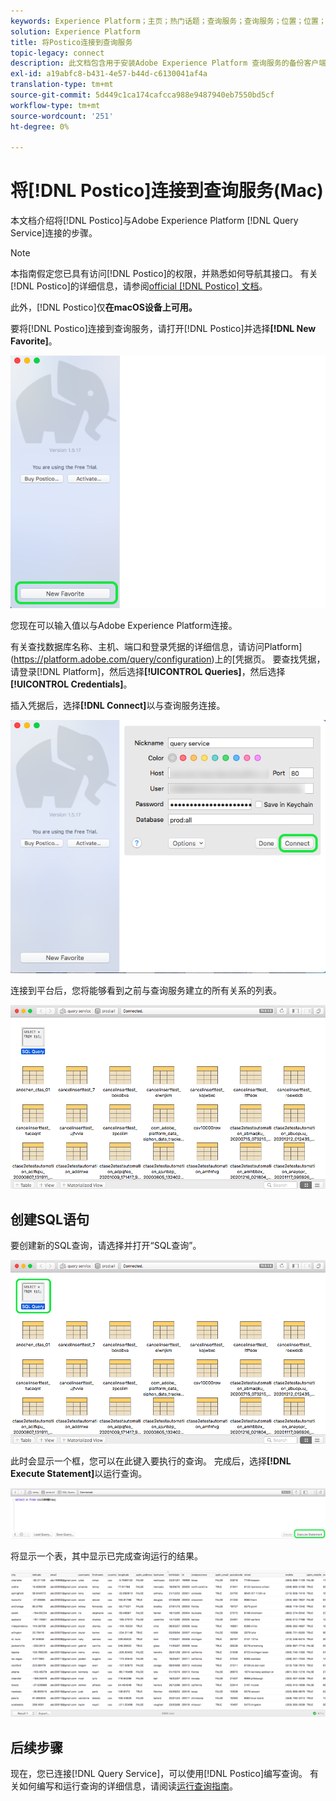 ```yaml
---
keywords: Experience Platform；主页；热门话题；查询服务；查询服务；位置；位置；与查询服务连接；
solution: Experience Platform
title: 将Postico连接到查询服务
topic-legacy: connect
description: 此文档包含用于安装Adobe Experience Platform 查询服务的备份客户端Postico的链接。
exl-id: a19abfc8-b431-4e57-b44d-c6130041af4a
translation-type: tm+mt
source-git-commit: 5d449c1ca174cafcca988e9487940eb7550bd5cf
workflow-type: tm+mt
source-wordcount: '251'
ht-degree: 0%

---
```


# 将[!DNL Postico]连接到查询服务(Mac)

本文档介绍将[!DNL Postico]与Adobe Experience Platform [!DNL Query Service]连接的步骤。

>[!NOTE]
>
> 本指南假定您已具有访问[!DNL Postico]的权限，并熟悉如何导航其接口。 有关[!DNL Postico]的详细信息，请参阅[official [!DNL Postico] 文档](https://eggerapps.at/postico/docs)。
> 
> 此外，[!DNL Postico]仅&#x200B;**在macOS设备上可用。**

要将[!DNL Postico]连接到查询服务，请打开[!DNL Postico]并选择&#x200B;**[!DNL New Favorite]**。

![](../images/clients/postico/open-postico.png)

您现在可以输入值以与Adobe Experience Platform连接。

有关查找数据库名称、主机、端口和登录凭据的详细信息，请访问Platform](https://platform.adobe.com/query/configuration)上的[凭据页。 要查找凭据，请登录[!DNL Platform]，然后选择&#x200B;**[!UICONTROL Queries]**，然后选择&#x200B;**[!UICONTROL Credentials]**。

插入凭据后，选择&#x200B;**[!DNL Connect]**&#x200B;以与查询服务连接。

![](../images/clients/postico/authentication-details.png)

连接到平台后，您将能够看到之前与查询服务建立的所有关系的列表。

![](../images/clients/postico/show-queries.png)

## 创建SQL语句

要创建新的SQL查询，请选择并打开“SQL查询”。

![](../images/clients/postico/create-query.png)

此时会显示一个框，您可以在此键入要执行的查询。 完成后，选择&#x200B;**[!DNL Execute Statement]**&#x200B;以运行查询。

![](../images/clients/postico/run-statement.png)

将显示一个表，其中显示已完成查询运行的结果。

![](../images/clients/postico/query-results.png)

## 后续步骤

现在，您已连接[!DNL Query Service]，可以使用[!DNL Postico]编写查询。 有关如何编写和运行查询的详细信息，请阅读[运行查询指南](../best-practices/writing-queries.md)。
